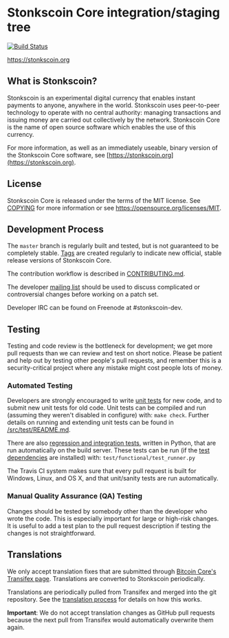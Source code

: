 Stonkscoin Core integration/staging tree
=====================================

[![Build Status](https://travis-ci.org/stonkscoin-project/stonkscoin.svg?branch=master)](https://travis-ci.org/stonkscoin-project/stonkscoin)

https://stonkscoin.org

What is Stonkscoin?
----------------

Stonkscoin is an experimental digital currency that enables instant payments to
anyone, anywhere in the world. Stonkscoin uses peer-to-peer technology to operate
with no central authority: managing transactions and issuing money are carried
out collectively by the network. Stonkscoin Core is the name of open source
software which enables the use of this currency.

For more information, as well as an immediately useable, binary version of
the Stonkscoin Core software, see [https://stonkscoin.org](https://stonkscoin.org).

License
-------

Stonkscoin Core is released under the terms of the MIT license. See [COPYING](COPYING) for more
information or see https://opensource.org/licenses/MIT.

Development Process
-------------------

The `master` branch is regularly built and tested, but is not guaranteed to be
completely stable. [Tags](https://github.com/stonkscoin-project/stonkscoin/tags) are created
regularly to indicate new official, stable release versions of Stonkscoin Core.

The contribution workflow is described in [CONTRIBUTING.md](CONTRIBUTING.md).

The developer [mailing list](https://groups.google.com/forum/#!forum/stonkscoin-dev)
should be used to discuss complicated or controversial changes before working
on a patch set.

Developer IRC can be found on Freenode at #stonkscoin-dev.

Testing
-------

Testing and code review is the bottleneck for development; we get more pull
requests than we can review and test on short notice. Please be patient and help out by testing
other people's pull requests, and remember this is a security-critical project where any mistake might cost people
lots of money.

### Automated Testing

Developers are strongly encouraged to write [unit tests](src/test/README.md) for new code, and to
submit new unit tests for old code. Unit tests can be compiled and run
(assuming they weren't disabled in configure) with: `make check`. Further details on running
and extending unit tests can be found in [/src/test/README.md](/src/test/README.md).

There are also [regression and integration tests](/test), written
in Python, that are run automatically on the build server.
These tests can be run (if the [test dependencies](/test) are installed) with: `test/functional/test_runner.py`

The Travis CI system makes sure that every pull request is built for Windows, Linux, and OS X, and that unit/sanity tests are run automatically.

### Manual Quality Assurance (QA) Testing

Changes should be tested by somebody other than the developer who wrote the
code. This is especially important for large or high-risk changes. It is useful
to add a test plan to the pull request description if testing the changes is
not straightforward.

Translations
------------

We only accept translation fixes that are submitted through [Bitcoin Core's Transifex page](https://www.transifex.com/projects/p/bitcoin/).
Translations are converted to Stonkscoin periodically.

Translations are periodically pulled from Transifex and merged into the git repository. See the
[translation process](doc/translation_process.md) for details on how this works.

**Important**: We do not accept translation changes as GitHub pull requests because the next
pull from Transifex would automatically overwrite them again.
